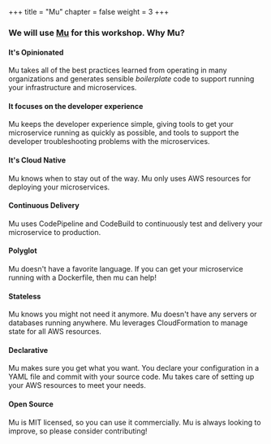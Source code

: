 +++
title = "Mu"
chapter = false
weight = 3
+++

### We will use [Mu](https://getmu.io) for this workshop. Why Mu?

#### <i class="fa fa-gavel fa-lg"></i> It's Opinionated<br>
Mu takes all of the best practices learned from operating in many organizations and generates
sensible _boilerplate_ code to support running your infrastructure and microservices.

#### <i class="fas fa-smile fa-lg"></i> It focuses on the developer experience<br>
Mu keeps the developer experience simple, giving tools to get your microservice running as quickly
as possible, and tools to support the developer troubleshooting problems with the microservices.

#### <i class="fa fa-cloud fa-lg"></i> It's Cloud Native<br>
Mu knows when to stay out of the way.  Mu only uses AWS resources for deploying your microservices.

#### <i class="fa fa-rocket fa-lg"></i> Continuous Delivery<br>
Mu uses CodePipeline and CodeBuild to continuously test and delivery your microservice to production.

#### <i class="fa fa-cogs fa-lg"></i> Polyglot<br>
Mu doesn't have a favorite language.  If you can get your microservice running with a Dockerfile, then mu can help!</p>

#### <i class="fab fa-codepen fa-lg"></i> Stateless<br>
Mu knows you might not need it anymore.  Mu doesn't have any servers or databases running anywhere.  Mu leverages CloudFormation to manage state for all AWS resources.</p>

#### <i class="fa fa-code fa-lg"></i> Declarative<br>
Mu makes sure you get what you want.  You declare your configuration in a YAML file and commit with your source code.  Mu takes care of setting up your AWS resources to meet your needs.</p>

#### <i class="fab fa-github fa-lg"></i> Open Source<br>
Mu is MIT licensed, so you can use it commercially.  Mu is always looking to improve, so please consider contributing!</p>

